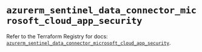 # `azurerm_sentinel_data_connector_microsoft_cloud_app_security`

Refer to the Terraform Registry for docs: [`azurerm_sentinel_data_connector_microsoft_cloud_app_security`](https://registry.terraform.io/providers/hashicorp/azurerm/4.8.0/docs/resources/sentinel_data_connector_microsoft_cloud_app_security).
